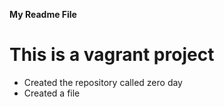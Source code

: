 **My Readme File**
# This is a vagrant project
* Created the repository called zero day
* Created a file 
